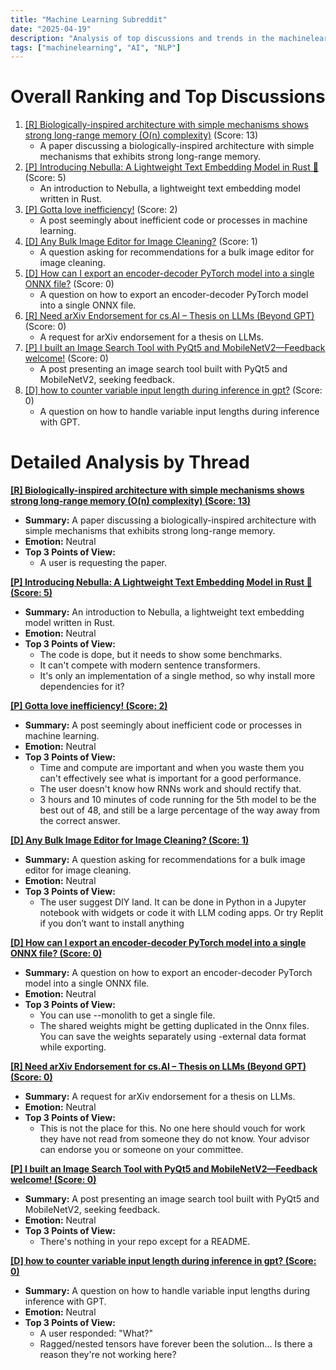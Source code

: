```yaml
---
title: "Machine Learning Subreddit"
date: "2025-04-19"
description: "Analysis of top discussions and trends in the machinelearning subreddit"
tags: ["machinelearning", "AI", "NLP"]
---
```


# Overall Ranking and Top Discussions
1.  [[R] Biologically-inspired architecture with simple mechanisms shows strong long-range memory (O(n) complexity)](https://www.reddit.com/r/MachineLearning/comments/1k33k1i/r_biologicallyinspired_architecture_with_simple/) (Score: 13)
    *   A paper discussing a biologically-inspired architecture with simple mechanisms that exhibits strong long-range memory.
2.  [[P] Introducing Nebulla: A Lightweight Text Embedding Model in Rust 🌌](https://www.reddit.com/r/MachineLearning/comments/1k2p4fh/p_introducing_nebulla_a_lightweight_text/) (Score: 5)
    *   An introduction to Nebulla, a lightweight text embedding model written in Rust.
3.  [[P] Gotta love inefficiency!](https://www.reddit.com/r/MachineLearning/comments/1k2ohe5/p_gotta_love_inefficiency/) (Score: 2)
    *   A post seemingly about inefficient code or processes in machine learning.
4.  [[D] Any Bulk Image Editor for Image Cleaning?](https://www.reddit.com/r/MachineLearning/comments/1k32wrk/d_any_bulk_image_editor_for_image_cleaning/) (Score: 1)
    *   A question asking for recommendations for a bulk image editor for image cleaning.
5.  [[D] How can I export an encoder-decoder PyTorch model into a single ONNX file?](https://www.reddit.com/r/MachineLearning/comments/1k2gjz2/d_how_can_i_export_an_encoderdecoder_pytorch/) (Score: 0)
    *   A question on how to export an encoder-decoder PyTorch model into a single ONNX file.
6.  [[R] Need arXiv Endorsement for cs.AI – Thesis on LLMs (Beyond GPT)](https://www.reddit.com/r/MachineLearning/comments/1k2jklh/r_need_arxiv_endorsement_for_csai_thesis_on_llms/) (Score: 0)
    *   A request for arXiv endorsement for a thesis on LLMs.
7.  [[P] I built an Image Search Tool with PyQt5 and MobileNetV2—Feedback welcome!](https://www.reddit.com/r/MachineLearning/comments/1k2vss4/p_i_built_an_image_search_tool_with_pyqt5_and/) (Score: 0)
    *   A post presenting an image search tool built with PyQt5 and MobileNetV2, seeking feedback.
8.  [[D] how to counter variable input length during inference in gpt?](https://www.reddit.com/r/MachineLearning/comments/1k2w1th/d_how_to_counter_variable_input_length_during/) (Score: 0)
    *   A question on how to handle variable input lengths during inference with GPT.

# Detailed Analysis by Thread
**[[R] Biologically-inspired architecture with simple mechanisms shows strong long-range memory (O(n) complexity) (Score: 13)](https://www.reddit.com/r/MachineLearning/comments/1k33k1i/r_biologicallyinspired_architecture_with_simple/)**
*   **Summary:**  A paper discussing a biologically-inspired architecture with simple mechanisms that exhibits strong long-range memory.
*   **Emotion:** Neutral
*   **Top 3 Points of View:**
    *   A user is requesting the paper.

**[[P] Introducing Nebulla: A Lightweight Text Embedding Model in Rust 🌌 (Score: 5)](https://www.reddit.com/r/MachineLearning/comments/1k2p4fh/p_introducing_nebulla_a_lightweight_text/)**
*   **Summary:** An introduction to Nebulla, a lightweight text embedding model written in Rust.
*   **Emotion:** Neutral
*   **Top 3 Points of View:**
    *   The code is dope, but it needs to show some benchmarks.
    *   It can't compete with modern sentence transformers.
    *   It's only an implementation of a single method, so why install more dependencies for it?

**[[P] Gotta love inefficiency! (Score: 2)](https://www.reddit.com/r/MachineLearning/comments/1k2ohe5/p_gotta_love_inefficiency/)**
*   **Summary:** A post seemingly about inefficient code or processes in machine learning.
*   **Emotion:** Neutral
*   **Top 3 Points of View:**
    *   Time and compute are important and when you waste them you can't effectively see what is important for a good performance.
    *   The user doesn't know how RNNs work and should rectify that.
    *   3 hours and 10 minutes of code running for the 5th model to be the best out of 48, and still be a large percentage of the way away from the correct answer.

**[[D] Any Bulk Image Editor for Image Cleaning? (Score: 1)](https://www.reddit.com/r/MachineLearning/comments/1k32wrk/d_any_bulk_image_editor_for_image_cleaning/)**
*   **Summary:** A question asking for recommendations for a bulk image editor for image cleaning.
*   **Emotion:** Neutral
*   **Top 3 Points of View:**
    *   The user suggest DIY land. It can be done in Python in a Jupyter notebook with widgets or code it with LLM coding apps. Or try Replit if you don’t want to install anything

**[[D] How can I export an encoder-decoder PyTorch model into a single ONNX file? (Score: 0)](https://www.reddit.com/r/MachineLearning/comments/1k2gjz2/d_how_can_i_export_an_encoderdecoder_pytorch/)**
*   **Summary:** A question on how to export an encoder-decoder PyTorch model into a single ONNX file.
*   **Emotion:** Neutral
*   **Top 3 Points of View:**
    *   You can use --monolith to get a single file.
    *   The shared weights might be getting duplicated in the Onnx files. You can save the weights separately using -external data format while exporting.

**[[R] Need arXiv Endorsement for cs.AI – Thesis on LLMs (Beyond GPT) (Score: 0)](https://www.reddit.com/r/MachineLearning/comments/1k2jklh/r_need_arxiv_endorsement_for_csai_thesis_on_llms/)**
*   **Summary:** A request for arXiv endorsement for a thesis on LLMs.
*   **Emotion:** Neutral
*   **Top 3 Points of View:**
    *   This is not the place for this. No one here should vouch for work they have not read from someone they do not know. Your advisor can endorse you or someone on your committee.

**[[P] I built an Image Search Tool with PyQt5 and MobileNetV2—Feedback welcome! (Score: 0)](https://www.reddit.com/r/MachineLearning/comments/1k2vss4/p_i_built_an_image_search_tool_with_pyqt5_and/)**
*   **Summary:** A post presenting an image search tool built with PyQt5 and MobileNetV2, seeking feedback.
*   **Emotion:** Neutral
*   **Top 3 Points of View:**
    *   There's nothing in your repo except for a README.

**[[D] how to counter variable input length during inference in gpt? (Score: 0)](https://www.reddit.com/r/MachineLearning/comments/1k2w1th/d_how_to_counter_variable_input_length_during/)**
*   **Summary:** A question on how to handle variable input lengths during inference with GPT.
*   **Emotion:** Neutral
*   **Top 3 Points of View:**
    *   A user responded: "What?"
    *   Ragged/nested tensors have forever been the solution... Is there a reason they're not working here?
